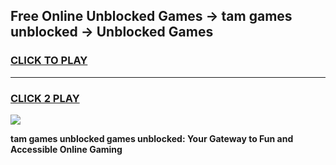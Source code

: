 
## Free Online Unblocked Games → tam games unblocked → Unblocked Games
<h3>
<a href="https://premium.freeplayer.one?title=tam_games_unblocked&ref=21F">CLICK TO PLAY</a></h3>
<hr>

<h3>
<a href="https://premium.freeplayer.one?title=tam_games_unblocked&ref=21F">CLICK 2 PLAY</a>
  
</h3>

<a href="https://premium.freeplayer.one?title=tam_games_unblocked&ref=21F/"><img src="https://clearcache.store/games.png"></a>


**tam games unblocked games unblocked: Your Gateway to Fun and Accessible Online Gaming**
